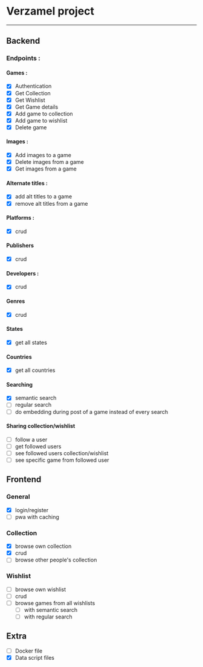 # Verzamel project
---
## Backend

### Endpoints :
#### Games :
- [X] Authentication
- [X] Get Collection
- [X] Get Wishlist
- [X] Get Game details
- [X] Add game to collection
- [X] Add game to wishlist
- [X] Delete game

#### Images :
- [X] Add images to a game
- [X] Delete images from a game
- [X] Get images from a game

#### Alternate titles :
- [X] add alt titles to a game
- [X] remove alt titles from a game

#### Platforms :
- [X] crud

#### Publishers
- [X] crud

#### Developers :
- [X] crud

#### Genres
- [X] crud

#### States
- [X] get all states

#### Countries
- [X] get all countries

#### Searching
- [X] semantic search
- [ ] regular search
- [ ] do embedding during post of a game instead of every search

#### Sharing collection/wishlist
- [ ] follow a user
- [ ] get followed users
- [ ] see followed users collection/wishlist
- [ ] see specific game from followed user

## Frontend

### General
- [X] login/register
- [ ] pwa with caching
  
### Collection
- [X] browse own collection
- [X] crud
- [ ] browse other people's collection

### Wishlist
- [ ] browse own wishlist
- [ ] crud
- [ ] browse games from all wishlists
  - [ ] with semantic search
  - [ ] with regular search

## Extra
- [ ] Docker file
- [X] Data script files
